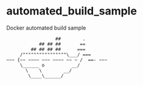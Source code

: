 # automated_build_sample
Docker automated build sample

```
                  ##        .
            ## ## ##       ==
         ## ## ## ##      ===
     /""""""""""""""""\___/ ===
~~~ {~~ ~~~~ ~~~ ~~~~ ~~ ~ /  ==- ~~~
     \______ o          __/
       \    \        __/
        \____\______/
```
